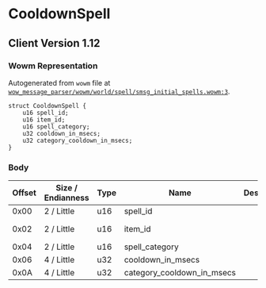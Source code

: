 # CooldownSpell

## Client Version 1.12

### Wowm Representation

Autogenerated from `wowm` file at [`wow_message_parser/wowm/world/spell/smsg_initial_spells.wowm:3`](https://github.com/gtker/wow_messages/tree/main/wow_message_parser/wowm/world/spell/smsg_initial_spells.wowm#L3).
```rust,ignore
struct CooldownSpell {
    u16 spell_id;
    u16 item_id;
    u16 spell_category;
    u32 cooldown_in_msecs;
    u32 category_cooldown_in_msecs;
}
```
### Body

| Offset | Size / Endianness | Type | Name | Description | Comment |
| ------ | ----------------- | ---- | ---- | ----------- | ------- |
| 0x00 | 2 / Little | u16 | spell_id |  |  |
| 0x02 | 2 / Little | u16 | item_id |  | cmangos/mangoszero: cast item id |
| 0x04 | 2 / Little | u16 | spell_category |  |  |
| 0x06 | 4 / Little | u32 | cooldown_in_msecs |  |  |
| 0x0A | 4 / Little | u32 | category_cooldown_in_msecs |  |  |

